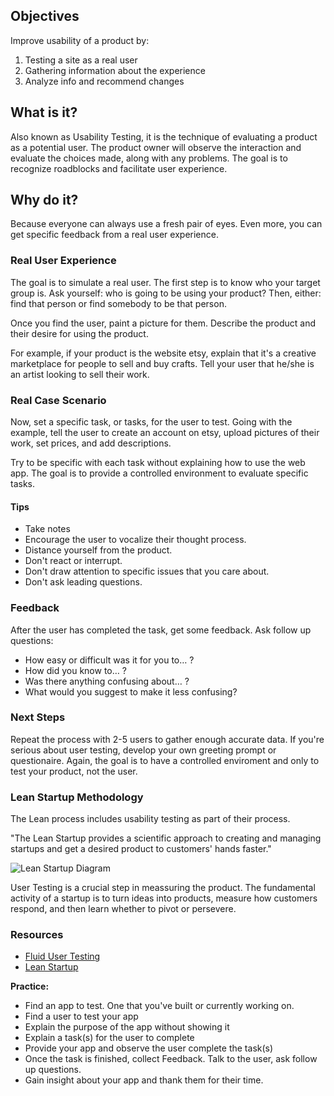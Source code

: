 ## Objectives
Improve usability of a product by:

1. Testing a site as a real user
1. Gathering information about the experience
1. Analyze info and recommend changes

## What is it?

Also known as Usability Testing, it is the technique of evaluating a product as a potential user. The product owner will observe the interaction and evaluate the choices made, along with any problems. The goal is to recognize roadblocks and facilitate user experience.

## Why do it?

Because everyone can always use a fresh pair of eyes. Even more, you can get specific feedback from a real user experience.

### Real User Experience

The goal is to simulate a real user. The first step is to know who your target group is. Ask yourself: who is going to be using your product? Then, either: find that person or find somebody to be that person.

Once you find the user, paint a picture for them. Describe the product and their desire for using the product.

For example, if your product is the website etsy, explain that it's a creative marketplace for people to sell and buy crafts. Tell your user that he/she is an artist looking to sell their work.


### Real Case Scenario

Now, set a specific task, or tasks, for the user to test. Going with the example, tell the user to create an account on etsy, upload pictures of their work, set prices, and add descriptions.

Try to be specific with each task without explaining how to use the web app. The goal is to provide a controlled environment to evaluate specific tasks.

#### Tips

* Take notes
* Encourage the user to vocalize their thought process. 
* Distance yourself from the product.
* Don't react or interrupt.
* Don't draw attention to specific issues that you care about.
* Don't ask leading questions.

### Feedback

After the user has completed the task, get some feedback. Ask follow up questions: 

* How easy or difficult was it for you to… ?
* How did you know to… ?
* Was there anything confusing about… ?
* What would you suggest to make it less confusing?

### Next Steps

Repeat the process with 2-5 users to gather enough accurate data. If you're serious about user testing, develop your own greeting prompt or questionaire. Again, the goal is to have a controlled enviroment and only to test your product, not the user.

### Lean Startup Methodology

The Lean process includes usability testing as part of their process.

"The Lean Startup provides a scientific approach to creating and managing startups and get a desired product to customers' hands faster."

![Lean Startup Diagram](http://theleanstartup.com/images/methodology_innovation.jpg)

User Testing is a crucial step in meassuring the product. The fundamental activity of a startup is to turn ideas into products, measure how customers respond, and then learn whether to pivot or persevere.

### Resources

* [Fluid User Testing](https://wiki.fluidproject.org/display/fluid/User+Testing)
* [Lean Startup](http://theleanstartup.com/principles)

**Practice:**

* Find an app to test. One that you've built or currently working on.
* Find a user to test your app
* Explain the purpose of the app without showing it
* Explain a task(s) for the user to complete
* Provide your app and observe the user complete the task(s)
* Once the task is finished, collect Feedback. Talk to the user, ask follow up questions.
* Gain insight about your app and thank them for their time.

